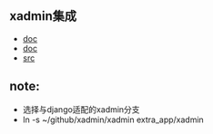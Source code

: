 ## xadmin集成

* [doc](https://blog.csdn.net/yuhan963/article/details/79091248)
* [doc](http://xadmin.readthedocs.io/en/docs-chinese/quickstart.html)
* [src](https://github.com/sshwsfc/xadmin/tree/django2)


## note:
* 选择与django适配的xadmin分支
* ln -s ~/github/xadmin/xadmin extra_app/xadmin